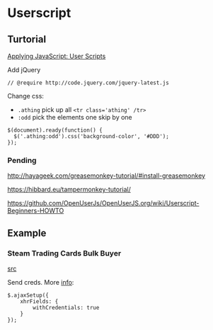 # Userscript

## Turtorial

[Applying JavaScript: User Scripts](https://medium.freecodecamp.com/applying-javascript-user-scripts-2e505643644d)

Add jQuery
```
// @require http://code.jquery.com/jquery-latest.js
```

Change css:
- `.athing` pick up all `<tr class='athing' /tr>`
- `:odd` pick the elements one skip by one

```
$(document).ready(function() {
  $('.athing:odd').css('background-color', '#DDD');
});
```

### Pending
http://hayageek.com/greasemonkey-tutorial/#install-greasemonkey

https://hibbard.eu/tampermonkey-tutorial/

https://github.com/OpenUserJs/OpenUserJS.org/wiki/Userscript-Beginners-HOWTO

## Example

### Steam Trading Cards Bulk Buyer
[src](https://bitbucket.org/Doctor_McKay/steam-trading-card-bulk-buyer/raw/tip/badgebuy.user.js)

Send creds. More [info](https://stackoverflow.com/questions/2054316/sending-credentials-with-cross-domain-posts):
```
$.ajaxSetup({
	xhrFields: {
		withCredentials: true
	}
});

```


